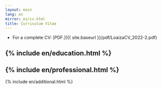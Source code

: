 ```yaml
---
layout: main
lang: en
mirror: es/cv.html
title: Curriculum Vitae
---
```


* For a complete CV: [PDF.]({{ site.baseurl }}/pdf/LoaizaCV_2022-2.pdf)

{% include en/education.html %}
---
{% include en/professional.html %}
---
{% include en/additional.html %}
